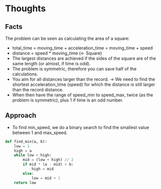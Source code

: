 # Thoughts

## Facts

The problem can be seen as calculating the area of a square:

- total_time = moving_time + acceleration_time = moving_time + speed
- distance = speed * moving_time (<- Square)
- The largest distances are achieved if the sides of the square are of the same length (or almost, if time is odd).
- The problem is symmetric, therefore you can save half of the calculations.
- You aim for all distances larger than the record. -> We need to find the shortest acceleration_time (speed) for which the distance is still larger than the record distance.
- When then have the range of speed_min to speed_max, twice (as the problem is symmetric), plus 1 if time is an odd number.

## Approach

- To find min_speed, we do a binary search to find the smallest value between 1 and max_speed.

```Python
def find_min(a, b):
    low = 1
    high = a
    while low < high:
        mid = (low + high) // 2
        if mid * (a - mid) > b:
            high = mid
        else:
            low = mid + 1
    return low
```
